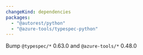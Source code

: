 ```yaml
---
changeKind: dependencies
packages:
  - "@autorest/python"
  - "@azure-tools/typespec-python"
---
```


Bump `@typespec/*` 0.63.0 and `@azure-tools/*` 0.48.0